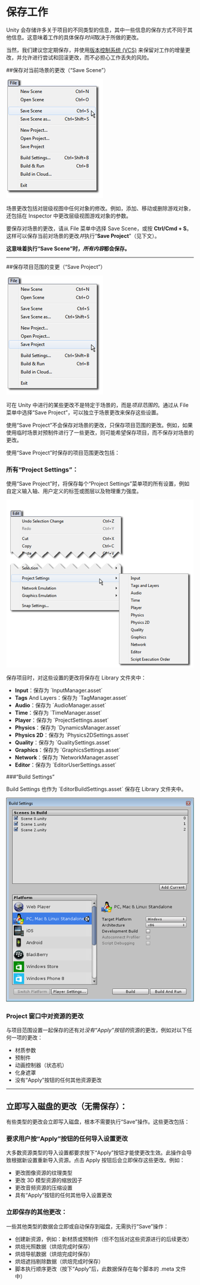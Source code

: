 # 保存工作

Unity 会存储许多关于项目的不同类型的信息，其中一些信息的保存方式不同于其他信息。这意味着工作的具体保存*时间*取决于所做的更改。

当然，我们建议您定期保存，并使用[版本控制系统 (VCS)](VersionControl.html) 来保留对工作的增量更改，并允许进行尝试和回滚更改，而不必担心工作丢失的风险。

##保存对当前场景的更改（“Save Scene”）

![](../uploads/Main/SaveSceneMenu.png) 

场景更改包括对层级视图中任何对象的修改。例如，添加、移动或删除游戏对象，还包括在 Inspector 中更改层级视图游戏对象的参数。

要保存对场景的更改，请从 File 菜单中选择 Save Scene，或按 **Ctrl/Cmd + S**。
这样可以保存当前对场景的更改*并*执行“**Save Project**”（见下文）。

**这意味着执行“Save Scene”时，*所有内容*都会保存。**



---------------

##保存项目范围的变更（“Save Project”）

![](../uploads/Main/SaveProjectMenu.png) 

可在 Unity 中进行的某些更改不是特定于场景的，而是*项目范围的*。通过从 File 菜单中选择“Save Project”，可以独立于场景更改来保存这些设置。

使用“Save Project”不会保存对场景的更改，只保存项目范围的更改。例如，如果使用临时场景对预制件进行了一些更改，则可能希望保存项目，而不保存对场景的更改。

使用“Save Project”时保存的项目范围更改包括：

### 所有“Project Settings”：

使用“Save Project”时，将保存每个“Project Settings”菜单项的所有设置，例如自定义输入轴、用户定义的标签或图层以及物理重力强度。

![Project Settings 菜单](../uploads/Main/ProjectSettingsMenu.png)

保存项目时，对这些设置的更改将保存在 Library 文件夹中：

- **Input**：保存为 ´InputManager.asset´
- **Tags** And Layers：保存为 ´TagManager.asset´
- **Audio**：保存为 ´AudioManager.asset´
- **Time**：保存为 ´TimeManager.asset´
- **Player**：保存为 ´ProjectSettings.asset´
- **Physics**：保存为 ´DynamicsManager.asset´
- **Physics 2D**：保存为 ´Physics2DSettings.asset´
- **Quality**：保存为 ´QualitySettings.asset´
- **Graphics**：保存为 ´GraphicsSettings.asset´
- **Network**：保存为 ´NetworkManager.asset´
- **Editor**：保存为 ´EditorUserSettings.asset´

###“Build Settings”

Build Settings 也作为 ´EditorBuildSettings.asset´ 保存在 Library 文件夹中。

![使用“Save Project”时保存 Build Settings](../uploads/Main/SavingBuildSettings.png)


### Project 窗口中对资源的更改

与项目范围设置一起保存的还有对*没有“Apply”按钮的*资源的更改，例如对以下任何一项的更改：

- 材质参数
- 预制件
- 动画控制器（状态机）
- 化身遮罩
- 没有“Apply”按钮的任何其他资源更改

---------------

## 立即写入磁盘的更改（无需保存）：

有些类型的更改会立即写入磁盘，根本不需要执行“Save”操作。这些更改包括：

### 要求用户按“Apply”按钮的任何导入设置更改

大多数资源类型的导入设置都要求按下“Apply”按钮才能使更改生效。此操作会导致根据新设置重新导入资源。点击 Apply 按钮后会立即保存这些更改。例如：

- 更改图像资源的纹理类型
- 更改 3D 模型资源的缩放因子
- 更改音频资源的压缩设置
- 具有“Apply”按钮的任何其他导入设置更改

### 立即保存的其他更改：

一些其他类型的数据会立即或自动保存到磁盘，无需执行“Save”操作：

- 创建新资源，例如：新材质或预制件（但不包括对这些资源进行的后续更改）
- 烘焙光照数据（烘焙完成时保存）
- 烘焙导航数据（烘焙完成时保存）
- 烘焙遮挡剔除数据（烘焙完成时保存）
- 脚本执行顺序更改（按下“Apply”后，此数据保存在每个脚本的 .meta 文件中）
